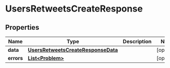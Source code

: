 

# UsersRetweetsCreateResponse


## Properties

Name | Type | Description | Notes
------------ | ------------- | ------------- | -------------
**data** | [**UsersRetweetsCreateResponseData**](UsersRetweetsCreateResponseData.md) |  |  [optional]
**errors** | [**List&lt;Problem&gt;**](Problem.md) |  |  [optional]



